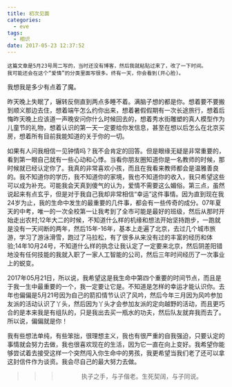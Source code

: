 ```yaml
---
title: 初次见面
categories:
  - eve
tags:
  - 相识
date: 2017-05-23 12:37:52
---
```


```
这篇文章是5月23号周二写的，当时还没有博客，然后我就粘贴过来了，改了一下时间。
我可能还会在这个“爱情”的分类里面写很多。终有一天，你会看到(开心脸)。
```

我想我是多少有点着了魔。

昨天晚上失眠了，辗转反侧直到两点多睡不着。满脑子想的都是你。想着要不要搬到顺义那边去住，想着端午怎么约你出来，想着暑假假期有一次长途旅行，想着后悔昨天晚上应该道一声晚安问你什么时候回去的，想着秀水街雕塑的真人模型作为儿童节的礼物，想着认识的第一天一定要给你发信息，甚至在想以后怎么在北京买房，想着所有目前我能知道的关于你的一切。

如果有人问我相信一见钟情吗？我不会肯定的回答。但是眼缘无疑是非常重要的，看到第一眼自己就有一些心动和心悸。当看你朋友圈知道你是一名教师的时候，那时候就已经认定你了。我真的非常喜欢小孩，而且在我看来教师都会是温雅善良的。我不知道你的学历，我不知道你的家境，我也不知道你的收入，我只希望这些可以成为补充。可能我会天真到傻气的认为，爱情不需要这么媚俗。第三点，虽然说起来有点玄乎，但是对于我自己我却非常相信“幸运”这件事情。因为直到现在我24岁为止，我的生命中发生的最重要的几件事，都会有一些传奇的成分。07年夏天的中考，唯一的一次全校第一让我考到了全市可能是最好的班级，然后从那时开始走出农村;12年大二的时候，不知道什么样的机缘和想法开始坚持跑步，一跑就是没有一天间断的两年，然后15年-16年，基本上走遍了北京，去过几个城市旅游，学习了游泳滑雪，跑过了马拉松，有了很多从来没有过的丰富的经历和体验;14年10月24号，不知道什么样的执念让我认定了一定要来北京，然后阴差阳错地没有任何技能的我就入职了一家人工智能的公司，然后三年时间经历了一次事业上的蜕变。

2017年05月21日，所以说，我希望这是我生命中第四个重要的时间节点，而且是于我一生中最重要的一个，我一定要让它是。不知道是怎样的幸运才能认识你。去年也偏偏是5月21号因为自己的箭扣情节认识了风吟，然后今年三月因为风吟参加友派的活动认识了丫头，然后因为丫头才会参加友派的定向越野的活动，而且更巧合的是本来我是有组队的，只是我出去买一瓶水的功夫，然后队友就弃我而去了。所以说，偏偏就是你！

我有些想法单纯，有些笨拙，很理想主义，我也有很严重的自我强迫，只要认定的事情就会努力去做，我也很喜欢现在的生活，因为它一直在向上变好。我希望你能够尝试着去接受这样一个突然闯入你生命中的男孩，我更希望当我们老了还可以拿这封信件作为谈资。我会尽自己的最大努力去做。

>>><div align=center>执子之手，与子偕老。生死契阔，与子同说。</div>